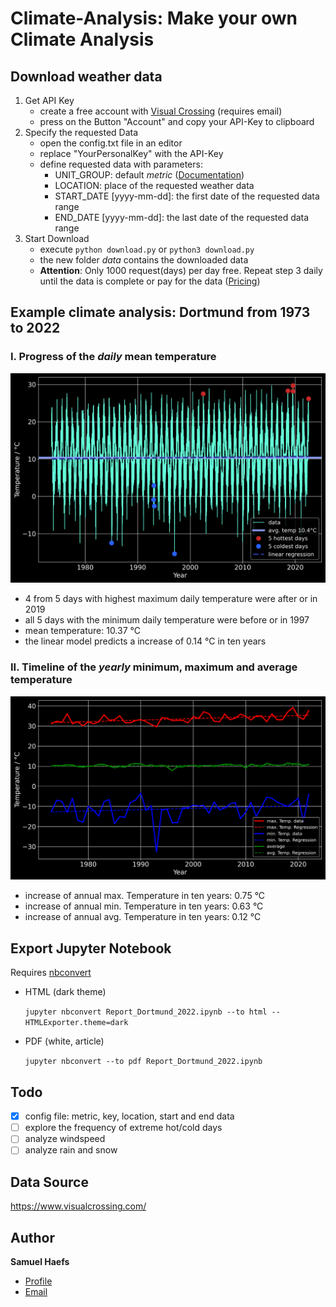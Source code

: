 # Climate-Analysis: Make your own Climate Analysis

## Download weather data
1. Get API Key
   - create a free account with [Visual Crossing](https://www.visualcrossing.com/) (requires email)
   - press on the Button "Account" and copy your API-Key to clipboard
2. Specify the requested Data
   - open the config.txt file in an editor
   - replace "YourPersonalKey" with the API-Key
   - define requested data with parameters:
     - UNIT_GROUP: default *metric* ([Documentation](https://www.visualcrossing.com/resources/documentation/weather-api/unit-groups-and-measurement-units/))
     - LOCATION: place of the requested weather data
     - START_DATE [yyyy-mm-dd]: the first date of the requested data range
     - END_DATE [yyyy-mm-dd]: the last date of the requested data range
 3. Start Download
    - execute `python download.py` or `python3 download.py`
    - the new folder *data* contains the downloaded data
    - **Attention**: Only 1000 request(days) per day free.
      Repeat step 3 daily until the data is complete or pay for the data ([Pricing](https://www.visualcrossing.com/weather-data-editions))

      
## Example climate analysis: Dortmund from 1973 to 2022

### I. Progress of the *daily* mean temperature
![daily](figures/png/temp_timeline_1973-2022.png)
- 4 from 5 days with highest maximum daily temperature were after or in 2019
- all 5 days with the minimum daily temperature were before or in 1997
- mean temperature: 10.37 °C
- the linear model predicts a increase of 0.14 °C in ten years

### II. Timeline of the *yearly* minimum, maximum and average temperature
![yearly](figures/png/annual_temp_1973-2022.png)
- increase of annual max. Temperature in ten years: 0.75 °C
- increase of annual min. Temperature in ten years: 0.63 °C
- increase of annual avg. Temperature in ten years: 0.12 °C

## Export Jupyter Notebook
Requires [nbconvert](https://nbconvert.readthedocs.io/en/latest/install.html)

- HTML (dark theme)

  `jupyter nbconvert Report_Dortmund_2022.ipynb --to html --HTMLExporter.theme=dark`

- PDF (white, article)

  `jupyter nbconvert --to pdf Report_Dortmund_2022.ipynb`

## Todo
- [x] config file: metric, key, location, start and end data
- [ ] explore the frequency of extreme hot/cold days
- [ ] analyze windspeed
- [ ] analyze rain and snow

## Data Source
https://www.visualcrossing.com/

## Author

**Samuel Haefs**

- [Profile](https://github.com/SamGTex "Samuel Haefs")
- [Email](mailto:samuel.haefs@tu-dortmund.de "samuel.haefs@tu-dortmund.de")
